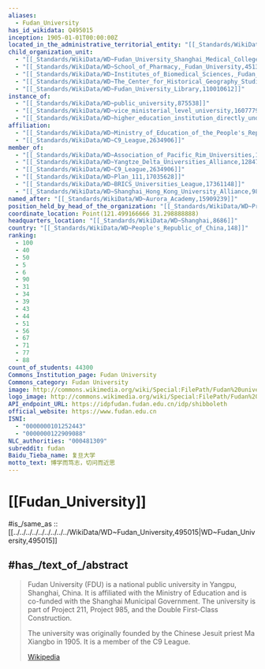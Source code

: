 ```yaml
---
aliases:
  - Fudan_University
has_id_wikidata: Q495015
inception: 1905-01-01T00:00:00Z
located_in_the_administrative_territorial_entity: "[[_Standards/WikiData/WD~Yangpu_District,661533]]"
child_organization_unit:
  - "[[_Standards/WikiData/WD~Fudan_University_Shanghai_Medical_College,835185]]"
  - "[[_Standards/WikiData/WD~School_of_Pharmacy,_Fudan_University,45132774]]"
  - "[[_Standards/WikiData/WD~Institutes_of_Biomedical_Sciences,_Fudan_University,45135301]]"
  - "[[_Standards/WikiData/WD~The_Center_for_Historical_Geography_Studies,_Fudan_University,47143073]]"
  - "[[_Standards/WikiData/WD~Fudan_University_Library,110010612]]"
instance_of:
  - "[[_Standards/WikiData/WD~public_university,875538]]"
  - "[[_Standards/WikiData/WD~vice_ministerial_level_university,16077796]]"
  - "[[_Standards/WikiData/WD~higher_education_institution_directly_under_Ministry_of_Education_of_the_People_s_Republic_of_China,98658352]]"
affiliation:
  - "[[_Standards/WikiData/WD~Ministry_of_Education_of_the_People's_Republic_of_China,1042167]]"
  - "[[_Standards/WikiData/WD~C9_League,2634906]]"
member_of:
  - "[[_Standards/WikiData/WD~Association_of_Pacific_Rim_Universities,1074688]]"
  - "[[_Standards/WikiData/WD~Yangtze_Delta_Universities_Alliance,1284740]]"
  - "[[_Standards/WikiData/WD~C9_League,2634906]]"
  - "[[_Standards/WikiData/WD~Plan_111,17035628]]"
  - "[[_Standards/WikiData/WD~BRICS_Universities_League,17361148]]"
  - "[[_Standards/WikiData/WD~Shanghai_Hong_Kong_University_Alliance,98690928]]"
named_after: "[[_Standards/WikiData/WD~Aurora_Academy,15909239]]"
position_held_by_head_of_the_organization: "[[_Standards/WikiData/WD~President_of_Fudan_University,19885411]]"
coordinate_location: Point(121.499166666 31.298888888)
headquarters_location: "[[_Standards/WikiData/WD~Shanghai,8686]]"
country: "[[_Standards/WikiData/WD~People's_Republic_of_China,148]]"
ranking:
  - 100
  - 40
  - 50
  - 5
  - 6
  - 90
  - 31
  - 34
  - 39
  - 43
  - 44
  - 51
  - 56
  - 67
  - 71
  - 77
  - 88
count_of_students: 44300
Commons_Institution_page: Fudan University
Commons_category: Fudan University
image: http://commons.wikimedia.org/wiki/Special:FilePath/Fudan%20university.jpg
logo_image: http://commons.wikimedia.org/wiki/Special:FilePath/Fudan%20University%20Logo.svg
API_endpoint_URL: https://idpfudan.fudan.edu.cn/idp/shibboleth
official_website: https://www.fudan.edu.cn
ISNI:
  - "0000000101252443"
  - "0000000122909088"
NLC_authorities: "000481309"
subreddit: fudan
Baidu_Tieba_name: 复旦大学
motto_text: 博学而笃志，切问而近思
---
```


# [[Fudan_University]] 

#is_/same_as :: [[../../../../../../../../../WikiData/WD~Fudan_University,495015|WD~Fudan_University,495015]] 
## #has_/text_of_/abstract 

> Fudan University (FDU) is a national public university in Yangpu, Shanghai, China. 
> It is affiliated with the Ministry of Education and is co-funded with the Shanghai Municipal Government. 
> The university is part of Project 211, Project 985, and the Double First-Class Construction.  
>
> The university was originally founded by the Chinese Jesuit priest Ma Xiangbo in 1905. 
> It is a member of the C9 League.
>
> [Wikipedia](https://en.wikipedia.org/wiki/Fudan%20University) 

